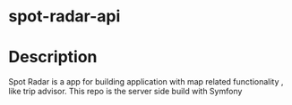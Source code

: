 spot-radar-api
================

# **Description**

Spot Radar is a app for building application with map related functionality , like trip advisor.
This repo is the server side build with Symfony 

